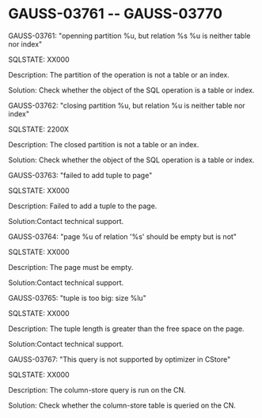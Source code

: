 # GAUSS-03761 -- GAUSS-03770<a name="EN-US_TOPIC_0302073640"></a>

GAUSS-03761: "openning partition %u, but relation %s %u is neither table nor index"

SQLSTATE: XX000

Description: The partition of the operation is not a table or an index.

Solution: Check whether the object of the SQL operation is a table or index.

GAUSS-03762: "closing partition %u, but relation %u is neither table nor index"

SQLSTATE: 2200X

Description: The closed partition is not a table or an index.

Solution: Check whether the object of the SQL operation is a table or index.

GAUSS-03763: "failed to add tuple to page"

SQLSTATE: XX000

Description: Failed to add a tuple to the page.

Solution:Contact technical support.

GAUSS-03764: "page %u of relation '%s' should be empty but is not"

SQLSTATE: XX000

Description: The page must be empty.

Solution:Contact technical support.

GAUSS-03765: "tuple is too big: size %lu"

SQLSTATE: XX000

Description: The tuple length is greater than the free space on the page.

Solution:Contact technical support.

GAUSS-03767: "This query is not supported by optimizer in CStore"

SQLSTATE: XX000

Description: The column-store query is run on the CN.

Solution: Check whether the column-store table is queried on the CN.

